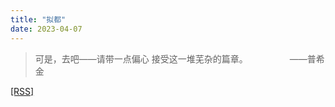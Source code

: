 ```yaml
---
title: "拟都"
date: 2023-04-07
---
```

>可是，去吧——请带一点偏心
接受这一堆芜杂的篇章。
&nbsp;&nbsp;&nbsp;&nbsp;&nbsp;&nbsp;&nbsp;&nbsp;&nbsp;&nbsp;&nbsp;&nbsp;&nbsp;&nbsp;&nbsp;&nbsp;——普希金

[[RSS]](/index.xml)